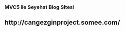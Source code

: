 <h3>MVC5 ile Seyehat Blog Sitesi</h3>

<h2 style="target:_blank;">http://cangezginproject.somee.com/</h2>
